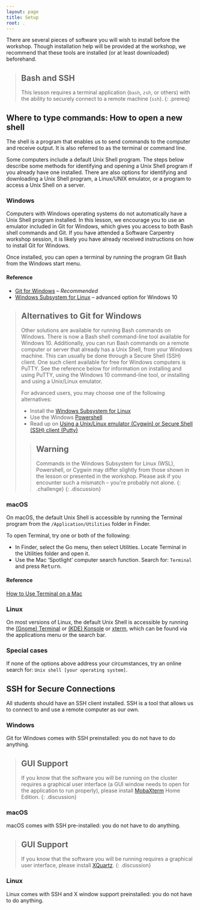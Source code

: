 ```yaml
---
layout: page
title: Setup
root: .
---
```


There are several pieces of software you will wish to install before the workshop. Though
installation help will be provided at the workshop, we recommend that these tools are installed (or
at least downloaded) beforehand.

> ## Bash and SSH
>
> This lesson requires a terminal application (`bash`, `zsh`, or others) with the
> ability to securely connect to a remote machine (`ssh`).
{: .prereq}

## Where to type commands: How to open a new shell

The shell is a program that enables us to send commands to the computer and receive output. It is
also referred to as the terminal or command line.

Some computers include a default Unix Shell program. The steps below describe some methods for
identifying and opening a Unix Shell program if you already have one installed. There are also
options for identifying and downloading a Unix Shell program, a Linux/UNIX emulator, or a program
to access a Unix Shell on a server.

### Windows

Computers with Windows operating systems do not automatically have a Unix Shell program installed.
In this lesson, we encourage you to use an emulator included in Git for Windows, which gives you
access to both Bash shell commands and Git. If you have attended a Software Carpentry workshop
session, it is likely you have already received instructions on how to install Git for Windows.

Once installed, you can open a terminal by running the program Git Bash from the Windows start menu.

#### Reference

* [Git for Windows](https://gitforwindows.org/) &ndash; *Recommended*
* [Windows Subsystem for Linux](https://docs.microsoft.com/en-us/windows/wsl/install-win10)
  &ndash; advanced option for Windows 10

> ## Alternatives to Git for Windows
>
> Other solutions are available for running Bash commands on Windows. There is now a Bash shell
> command-line tool available for Windows 10. Additionally, you can run Bash commands on a remote
> computer or server that already has a Unix Shell, from your Windows machine. This can usually be
> done through a Secure Shell (SSH) client. One such client available for free for Windows computers
> is PuTTY. See the reference below for information on installing and using PuTTY, using the Windows
> 10 command-line tool, or installing and using a Unix/Linux emulator.
>
> For advanced users, you may choose one of the following alternatives: 
>
> * Install the [Windows Subsystem for
>   Linux](https://docs.microsoft.com/en-us/windows/wsl/install-win10)
> * Use the Windows [Powershell](
https://docs.microsoft.com/en-us/powershell/scripting/learn/remoting/ssh-remoting-in-powershell-core?view=powershell-7)
> * Read up on [Using a Unix/Linux emulator (Cygwin) or Secure Shell (SSH) client
>   (Putty)](http://faculty.smu.edu/reynolds/unixtut/windows.html)
>
> > ## Warning
> >
> > Commands in the Windows Subsystem for Linux (WSL), Powershell, or Cygwin may differ slightly
> > from those shown in the lesson or presented in the workshop. Please ask if you encounter such
> > a mismatch &ndash; you're probably not alone.
> {: .challenge}
{: .discussion}

### macOS

On macOS, the default Unix Shell is accessible by running the Terminal program from the `/Application/Utilities` folder in Finder.

To open Terminal, try one or both of the following:

* In Finder, select the Go menu, then select Utilities. Locate Terminal in the Utilities folder and
  open it.
* Use the Mac ‘Spotlight’ computer search function. Search for: `Terminal` and press
  <kbd>Return</kbd>.

#### Reference 

[How to Use Terminal on a
Mac](http://www.macworld.co.uk/feature/mac-software/how-use-terminal-on-mac-3608274/)

### Linux

On most versions of Linux, the default Unix Shell
is accessible by running the [(Gnome) Terminal](https://help.gnome.org/users/gnome-terminal/stable/)
or [(KDE) Konsole](https://konsole.kde.org/) or [xterm](https://en.wikipedia.org/wiki/Xterm), which
can be found via the applications menu or the search bar.

### Special cases

If none of the options above address your circumstances, try an online search for: `Unix shell [your operating system]`.

## SSH for Secure Connections

All students should have an SSH client installed. SSH is a tool that allows us to connect to and
use a remote computer as our own.

### Windows

Git for Windows comes with SSH preinstalled: you do not have to do anything.

> ## GUI Support
>
> If you know that the software you will be running on the cluster requires a graphical user
> interface (a GUI window needs to open for the application to run properly), please install
> [MobaXterm](http://mobaxterm.mobatek.net) Home Edition.
{: .discussion}

### macOS

macOS comes with SSH pre-installed: you do not have to do anything. 

> ## GUI Support
>
> If you know that the software you will be running requires a graphical user interface, please
> install [XQuartz](www.xquartz.org).
{: .discussion}

### Linux

Linux comes with SSH and X window support preinstalled: you do not have to do anything.
